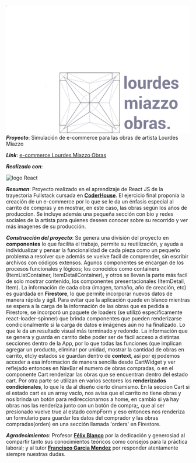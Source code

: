 ![Logo del ecommerce de Lourdes Miazzo](src/components/navBar/iconoLourdes.png)
**_Proyecto_**: Simulación de e-commerce  para las obras de artista Lourdes Miazzo

**_Link_**: [e-commerce Lourdes Miazzo Obras](https://ecommerce-lourdes-miazzo-obras.vercel.app/)


**_Realizado con_**:

![logo React](https://user-images.githubusercontent.com/105647455/204136896-89305a7e-def0-4fff-83b9-0cf10a8fc336.png)  


**_Resumen_**: Proyecto realizado en el aprendizaje de React JS de la trayectoria Fullstack cursada en [**CoderHouse**](https://www.coderhouse.com/).  El ejercicio final proponía la creación de un e-commerce por lo que se le da un énfasis especial al carrito de compras y en mostrar, en este caso, las obras según los años de produccion. Se incluye además una pequeña sección con bio y redes sociales de la artista para quienes deseen conocer sobre su recorrido y ver más imagenes de su producción.

**_Construcción del proyecto_**: Se genera una división del proyecto en **componentes** lo que facilita el trabajo, permite su reutilización, y ayuda a individualizar y pensar la funcionalidad de cada pieza como un pequeño problema a resolver que además se vuelve facil de comprender, sin escribir archivos con códigos extensos. Agunos componentes se encargan de los procesos funcionales y lógicos; los conocidos como containers (ItemListContainer, ItemDetailContainer), y otros se llevan la parte más facil de solo mostrar contenido, los componentes presentacionales (ItemDetail, Item).
La información de cada obra (imagen, tamaño, año de creación, etc) es guardada en **Firestore**, lo que permite incorporar nuevos datos de manera rápida y ágil.
Para evitar que la aplicación quede en blanco mientras se espera a la carga de la información de las obras que es pedida a Firestore, se incorporó un paquete de loaders (se utilizó especificamente react-loader-spinner) que brinda componentes que pueden renderizarse condicionalmente si la carga de datos e imágenes aún no ha finalizado. Lo que le da un resultado visual más terminado y redondo.
La información que se genera y guarda en carrito debe poder ser de fácil acceso a distintas secciones dentro de la App, por lo que todas las funciones (que implican agregar un producto, eliminar por unidad, mostrar la cantidad de obras en carrito, etc)y estados se guardan dentro de **context**, así por ej podemos acceder a esa informacion de manera sencilla desde CartWidget y ver reflejado entonces en NavBar el numero de obras compradas, o en el componente Cart renderizar las obras que se encuentran dentro del estado cart.
Por otra parte se utilizan en varios sectores los **renderizados condicionales**, lo que le da al diseño cierto dinamismo. En la seccion Cart si el estado cart es un array vacío, nos avisa que el carrito no tiene obras y nos brinda un botón para redireccionarnos a home, en cambio si ya hay obras nos las renderiza junto con un botón de compra;, que al ser presionado vuelve true al estado compForm y eso entonces nos renderiza un formulario para guardar los datos del comprador y las obras compradas(orden) en una sección llamada 'orders' en Firestore.

**_Agradecimientos_**: Profesor [**Félix Blanco**](https://www.linkedin.com/in/felixblancos/) por la dedicación y generosiad al compartir tanto sus conocimientos teóricos como consejos para la práctica laboral; y al tutor [**Francisco Garcia Mendez**](https://www.linkedin.com/in/francisco-garcia-mendez/) por responder atentamente siempre nuestras dudas.